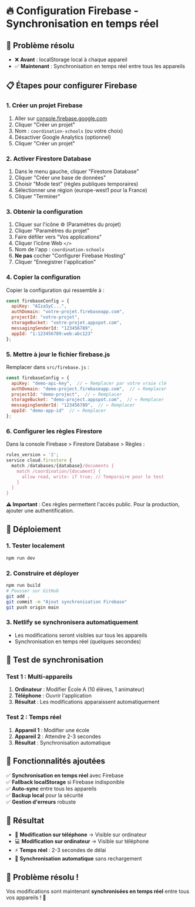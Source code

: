 # 🔥 Configuration Firebase - Synchronisation en temps réel

## 🎯 Problème résolu
- ❌ **Avant** : localStorage local à chaque appareil
- ✅ **Maintenant** : Synchronisation en temps réel entre tous les appareils

## 📋 Étapes pour configurer Firebase

### 1. Créer un projet Firebase
1. Aller sur [console.firebase.google.com](https://console.firebase.google.com)
2. Cliquer "Créer un projet"
3. Nom : `coordination-schools` (ou votre choix)
4. Désactiver Google Analytics (optionnel)
5. Cliquer "Créer un projet"

### 2. Activer Firestore Database
1. Dans le menu gauche, cliquer "Firestore Database"
2. Cliquer "Créer une base de données"
3. Choisir "Mode test" (règles publiques temporaires)
4. Sélectionner une région (europe-west1 pour la France)
5. Cliquer "Terminer"

### 3. Obtenir la configuration
1. Cliquer sur l'icône ⚙️ (Paramètres du projet)
2. Cliquer "Paramètres du projet"
3. Faire défiler vers "Vos applications"
4. Cliquer l'icône Web `</>`
5. Nom de l'app : `coordination-schools`
6. **Ne pas** cocher "Configurer Firebase Hosting"
7. Cliquer "Enregistrer l'application"

### 4. Copier la configuration
Copier la configuration qui ressemble à :
```javascript
const firebaseConfig = {
  apiKey: "AIzaSyC...",
  authDomain: "votre-projet.firebaseapp.com",
  projectId: "votre-projet",
  storageBucket: "votre-projet.appspot.com",
  messagingSenderId: "123456789",
  appId: "1:123456789:web:abc123"
};
```

### 5. Mettre à jour le fichier firebase.js
Remplacer dans `src/firebase.js` :
```javascript
const firebaseConfig = {
  apiKey: "demo-api-key",  // ← Remplacer par votre vraie clé
  authDomain: "demo-project.firebaseapp.com",  // ← Remplacer
  projectId: "demo-project",  // ← Remplacer
  storageBucket: "demo-project.appspot.com",  // ← Remplacer
  messagingSenderId: "123456789",  // ← Remplacer
  appId: "demo-app-id"  // ← Remplacer
};
```

### 6. Configurer les règles Firestore
Dans la console Firebase > Firestore Database > Règles :
```javascript
rules_version = '2';
service cloud.firestore {
  match /databases/{database}/documents {
    match /coordination/{document} {
      allow read, write: if true; // Temporaire pour le test
    }
  }
}
```
**⚠️ Important** : Ces règles permettent l'accès public. Pour la production, ajouter une authentification.

## 🚀 Déploiement

### 1. Tester localement
```bash
npm run dev
```

### 2. Construire et déployer
```bash
npm run build
# Pousser sur GitHub
git add .
git commit -m "Ajout synchronisation Firebase"
git push origin main
```

### 3. Netlify se synchronisera automatiquement
- Les modifications seront visibles sur tous les appareils
- Synchronisation en temps réel (quelques secondes)

## 🧪 Test de synchronisation

### Test 1 : Multi-appareils
1. **Ordinateur** : Modifier École A (10 élèves, 1 animateur)
2. **Téléphone** : Ouvrir l'application
3. **Résultat** : Les modifications apparaissent automatiquement

### Test 2 : Temps réel
1. **Appareil 1** : Modifier une école
2. **Appareil 2** : Attendre 2-3 secondes
3. **Résultat** : Synchronisation automatique

## 🔧 Fonctionnalités ajoutées

✅ **Synchronisation en temps réel** avec Firebase  
✅ **Fallback localStorage** si Firebase indisponible  
✅ **Auto-sync** entre tous les appareils  
✅ **Backup local** pour la sécurité  
✅ **Gestion d'erreurs** robuste  

## 📱 Résultat

- 📱 **Modification sur téléphone** → Visible sur ordinateur
- 💻 **Modification sur ordinateur** → Visible sur téléphone
- ⚡ **Temps réel** : 2-3 secondes de délai
- 🔄 **Synchronisation automatique** sans rechargement

## 🎯 Problème résolu !

Vos modifications sont maintenant **synchronisées en temps réel** entre tous vos appareils ! 🎉
